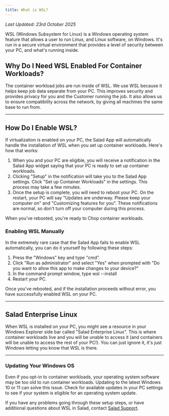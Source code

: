 ```yaml
---
title: What is WSL?
---
```


_Last Updated: 23rd October 2025_

WSL (Windows Subsystem for Linux) is a Windows operating system feature that allows a user to run Linux, and Linux
software, on Windows. It's run in a secure virtual environment that provides a level of security between your PC, and
what's running inside.

## Why Do I Need WSL Enabled For Container Workloads?

The container workload jobs are run inside of WSL. We use WSL because it helps keep job data separate from your PC. This
improves security and provides privacy for you and the Customer running the job. It also allows us to ensure
compatibility across the network, by giving all machines the same base to run from.

---

## How Do I Enable WSL?

If virtualization is enabled on your PC, the Salad App will automatically handle the installation of WSL when you set up
container workloads. Here's how that works:

1. When you and your PC are eligible, you will receive a notification in the Salad App widget saying that your PC is
   ready to set up container workloads.
2. Clicking "Setup" in the notification will take you to the Salad App settings. Click "Set up Container Workloads" in
   the settings. This process may take a few minutes.
3. Once the setup is complete, you will need to reboot your PC. On the restart, your PC will say "Updates are underway.
   Please keep your computer on" and "Customizing features for you". These notifications are normal, so don't turn off
   your computer during this process.

When you've rebooted, you're ready to Chop container workloads.

### Enabling WSL Manually

In the extremely rare case that the Salad App fails to enable WSL automatically, you can do it yourself by following
these steps:

1. Press the "Windows" key and type "cmd".
2. Click "Run as administrator" and select "Yes" when prompted with "Do you want to allow this app to make changes to
   your device?"
3. In the command prompt window, type wsl --install
4. Restart your PC.

Once you've rebooted, and if the installation proceeds without error, you have successfully enabled WSL on your PC.

---

## Salad Enterprise Linux

When WSL is installed on your PC, you might see a resource in your Windows Explorer side bar called "Salad Enterprise
Linux". This is where container workloads live and you will be unable to access it (and containers will be unable to
access the rest of your PC!). You can just ignore it, it's just Windows letting you know that WSL is there.

---

### Updating Your Windows OS

Even if you opt-in to container workloads, your operating system software may be too old to run container workloads.
Updating to the latest Windows 10 or 11 can solve this issue. Check for available updates in your PC settings to see if
your system is eligible for an operating system update.

If you have any problems going through these setup steps, or have additional questions about WSL in Salad, contact
[Salad Support](/contact).
